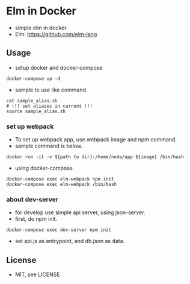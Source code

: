 # Elm in Docker

* simple elm in docker
* Elm: https://github.com/elm-lang

## Usage
* setup docker and docker-compose
```
docker-compose up -d
```
* sample to use like command
```
cat sample_alias.sh
# !!! set aliases in current !!!
source sample_alias.sh
```
### set up webpack
* To set up webpack app, use webpack image and npm command.
* sample command is below.
```
docker run -it -v ${path to dir}:/home/node/app ${image} /bin/bash
```
* using docker-compose
```
docker-compose exec elm-webpack npm init
docker-compose exec elm-webpack /bin/bash
```
### about dev-server
* for develop use simple api server, using json-server.
* first, do npm init.
```
docker-compose exec dev-server npm init
```
* set api.js as entrypoint, and db.json as data.

## License
* MIT, see LICENSE
